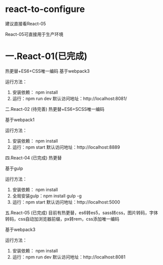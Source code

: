 # react-to-configure

建议直接看React-05

React-05可直接用于生产环境

一.React-01(已完成) 
=
热更替+ES6+CSS唯一编码
基于webpack3

运行方法：
1. 安装依赖： npm install
2. 运行：npm run dev
默认访问地址：http://localhost:8081/


二.React-02 (待完善) 
热更替+ES6+SCSS唯一编码

基于webpack1

运行方法：
1. 安装依赖： npm install
2. 运行：npm start
默认访问地址：http://localhost:8889


四.React-04 (已完成) 
热更替

基于gulp

运行方法：
1. 安装依赖： npm install
2. 全局安装gulp：npm install gulp -g
3. 运行：npm start
默认访问地址：http://localhost:5000


五.React-05 (已完成) 
目前有热更替，es6转es5，sass转css，图片转码，字体转码，css自动加浏览器前缀，px转rem，css添加唯一编码

基于webpack3

运行方法：
1. 安装依赖： npm install
2. 运行：npm run dev
默认访问地址：http://localhost:8081

